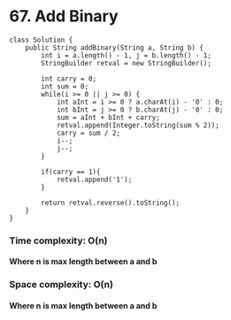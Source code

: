 # 67. Add Binary
```
class Solution {
    public String addBinary(String a, String b) {
        int i = a.length() - 1, j = b.length() - 1;
    	StringBuilder retval = new StringBuilder();
    	
    	int carry = 0;
    	int sum = 0;
    	while(i >= 0 || j >= 0) {
    		int aInt = i >= 0 ? a.charAt(i) - '0' : 0;
    		int bInt = j >= 0 ? b.charAt(j) - '0' : 0;
    		sum = aInt + bInt + carry;
    		retval.append(Integer.toString(sum % 2));
    		carry = sum / 2;
    		i--;
    		j--;
    	}
    	
    	if(carry == 1){
    		retval.append('1');
    	}
    	
        return retval.reverse().toString();
    }
}
```
### Time complexity: O(n)
#### Where n is max length between a and b
### Space complexity: O(n)
#### Where n is max length between a and b
